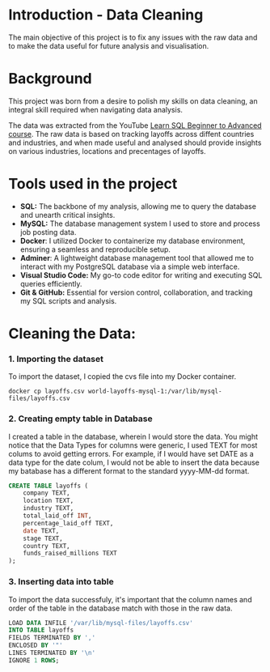 ﻿# Introduction - Data Cleaning

The main objective of this project is to fix any issues with the raw data and to make the data useful for future analysis and visualisation.

# Background

This project was born from a desire to polish my skills on data cleaning, an integral skill required when navigating data analysis.

The data was extracted from the YouTube [Learn SQL Beginner to Advanced course](https://github.com/AlexTheAnalyst/MySQL-YouTube-Series/blob/main/layoffs.csv). The raw data is based on tracking layoffs across diffent countries and industries, and when made useful and analysed should provide insights on various industries, locations and precentages of layoffs.

# Tools used in the project

- **SQL:** The backbone of my analysis, allowing me to query the database and unearth critical insights.
- **MySQL:** The database management system I used to store and process job posting data.
- **Docker**: I utilized Docker to containerize my database environment, ensuring a seamless and reproducible setup.
- **Adminer**: A lightweight database management tool that allowed me to interact with my PostgreSQL database via a simple web interface.
- **Visual Studio Code:** My go-to code editor for writing and executing SQL queries efficiently.
- **Git & GitHub:** Essential for version control, collaboration, and tracking my SQL scripts and analysis.

# Cleaning the Data:

### 1. Importing the dataset

To import the dataset, I copied the cvs file into my Docker container.

```shell
docker cp layoffs.csv world-layoffs-mysql-1:/var/lib/mysql-files/layoffs.csv

```

### 2. Creating empty table in Database

I created a table in the database, wherein I would store the data. You might notice that the Data Types for columns were generic, I used TEXT for most colums to avoid getting errors. For example, if I would have set DATE as a data type for the date colum, I would not be able to insert the data because my batabase has a different format to the standard yyyy-MM-dd format.

```sql
CREATE TABLE layoffs (
    company TEXT,
    location TEXT,
    industry TEXT,
    total_laid_off INT,
    percentage_laid_off TEXT,
    date TEXT,
    stage TEXT,
    country TEXT,
    funds_raised_millions TEXT
);
```

### 3. Inserting data into table

To import the data successfuly, it's important that the column names and order of the table in the database match with those in the raw data.

```sql
LOAD DATA INFILE '/var/lib/mysql-files/layoffs.csv'
INTO TABLE layoffs
FIELDS TERMINATED BY ','
ENCLOSED BY '"'
LINES TERMINATED BY '\n'
IGNORE 1 ROWS;
```
